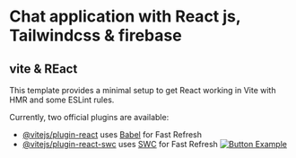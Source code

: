 # Chat application with React js, Tailwindcss & firebase #


[Button Example]: https://static-00.iconduck.com/assets.00/chat-icon-2048x2048-i7er18st.png
## vite & REact
This template provides a minimal setup to get React working in Vite with HMR and some ESLint rules.

Currently, two official plugins are available:

- [@vitejs/plugin-react](https://github.com/vitejs/vite-plugin-react/blob/main/packages/plugin-react/README.md) uses [Babel](https://babeljs.io/) for Fast Refresh
- [@vitejs/plugin-react-swc](https://github.com/vitejs/vite-plugin-react-swc) uses [SWC](https://swc.rs/) for Fast Refresh
[![Button Example]](https://chat-app-r6ji.onrender.com/)
